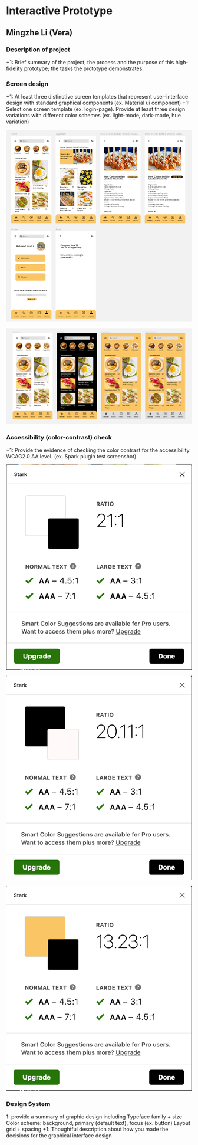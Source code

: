# Interactive Prototype

## Mingzhe Li (Vera)

### Description of project 

+1: Brief summary of the project, the process and the purpose of this high-fidelity prototype; the tasks the prototype demonstrates.

### Screen design
+1:  At least three distinctive screen templates that represent user-interface design with standard graphical components (ex. Material ui component)
+1: Select one screen template (ex. login-page). Provide at least three design variations with different color schemes (ex. light-mode, dark-mode, hue variation)

![NCOA](./screendesigns.png)

![NCOA](./colorvariations.png)

### Accessibility (color-contrast) check
+1: Provide the evidence of checking the color contrast for the accessibility WCAG2.0 AA level. (ex. Spark plugin test screenshot)

![NCOA](./colorcheck-1.png)

![NCOA](./colorcheck-2.png)

![NCOA](./colorcheck-3.png)

### Design System
1: provide a summary of graphic design including
Typeface family + size
Color scheme: background, primary (default text), focus (ex. button)
Layout grid + spacing
+1: Thoughtful description about how you made the decisions for the graphical interface design 
